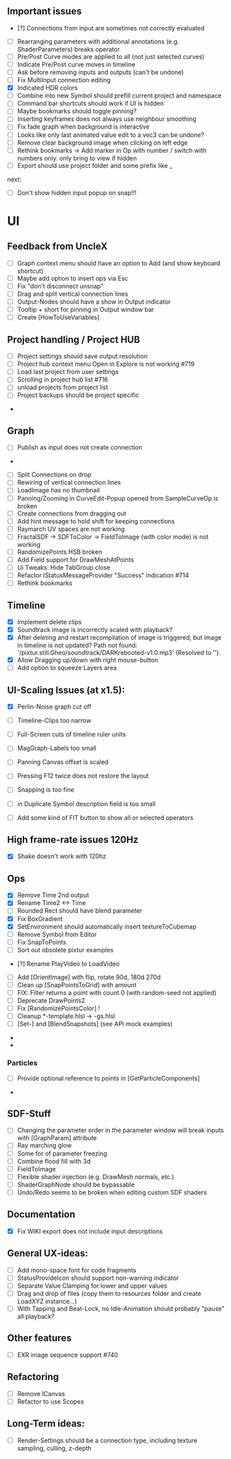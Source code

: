 ## Important issues

- [?] Connections from input are sometimes not correctly evaluated 
- [ ] Rearranging parameters with additional annotations (e.g. ShaderParameters) breaks operator 
- [ ] Pre/Post Curve modes are applied to all (not just selected curves)
- [ ] Indicate Pre/Post curve moves in timeline
- [ ] Ask before removing inputs and outputs (can't be undone)
- [ ] Fix MultiInput connection editing
- [x] Indicated HDR colors
- [ ] Combine into new Symbol should prefill current project and namespace
- [ ] Command bar shortcuts should work if UI is hidden
- [ ] Maybe bookmarks should toggle pinning?
- [ ] Inserting keyframes does not always use neighbour smoothing
- [ ] Fix fade graph when background is interactive 
- [ ] Looks like only last animated value edit to a vec3 can be undone?
- [ ] Remove clear background image when clicking on left edge
- [ ] Rethink bookmarks -> Add marker in Op with number / switch with numbers only. only bring to view if hidden
- [ ] Export should use project folder and some prefix like _

next:
- [ ] Don't show hidden input popup on snap!!!


# UI

## Feedback from UncleX

- [ ] Graph context menu should have an option to Add (and show keyboard shortcut)
- [ ] Maybe add option to insert ops via Esc
- [ ] Fix "don't disconnect unsnap"
- [ ] Drag and split vertical connection lines
- [ ] Output-Nodes should have a show in Output indicator
- [ ] Tooltip + short for pinning in Output window bar
- [ ] Create [HowToUseVariables]

## Project handling / Project HUB

- [ ] Project settings should save output resolution
- [ ] Project hub context menu Open in Explore is not working #719
- [ ] Load last project from user settings
- [ ] Scrolling in project hub list #716
- [ ] unload projects from project list
- [ ] Project backups should be project specific
- 

## Graph

- [ ] Publish as input does not create connection
- 
- [ ] Split Connections on drop
- [ ] Rewiring of vertical connection lines
- [ ] LoadImage has no thumbnail
- [ ] Panning/Zooming in CurveEdit-Popup opened from SampleCurveOp is broken 
- [ ] Create connections from dragging out
- [ ] Add hint message to hold shift for keeping connections
- [ ] Raymarch UV spaces are not working
- [ ] FractalSDF -> SDFToColor -> FieldToImage (with color mode) is not working
- [ ] RandomizePoints HSB broken
- [ ] Add Field support for DrawMeshAtPoints 
- [ ] Ui Tweaks: Hide TabGroup close
- [ ] Refactor IStatusMessageProvider "Success" indication #714
- [ ] Rethink bookmarks

## Timeline

- [x] Implement delete clips
- [x] Soundtrack image is incorrectly scaled with playback?
- [x] After deleting and restart recompilation of image is triggered, but image in timeline is not updated?
      Path not found: '/pixtur.still.Gheo/soundtrack/DARKrebooted-v1.0.mp3' (Resolved to '').
- [x] Allow Dragging up/down with right mouse-button
- [ ] Add option to squeeze Layers area 

## UI-Scaling Issues (at x1.5):

- [x] Perlin-Noise graph cut off
- [ ] Timeline-Clips too narrow
- [ ] Full-Screen cuts of timeline ruler units
- [ ] MagGraph-Labels too small
- [ ] Panning Canvas offset is scaled
- [ ] Pressing F12 twice does not restore the layout
- [ ] Snapping is too fine
- [ ] in Duplicate Symbol description field is too small

- [ ] Add some kind of FIT button to show all or selected operators 

## High frame-rate issues 120Hz
- [x] Shake doesn't work with 120hz

## Ops

- [x] Remove Time 2nd output
- [x] Rename Time2 <-> Time
- [ ] Rounded Rect should have blend parameter
- [x] Fix BoxGradient
- [x] SetEnvironment should automatically insert textureToCubemap
- [ ] Remove Symbol from Editor
- [ ] Fix SnapToPoints
- [ ] Sort out obsolete pixtur examples
- [?] Rename PlayVideo to LoadVideo
- [ ] Add [OrientImage] with flip, rotate 90d, 180d 270d
- [ ] Clean up [SnapPointsToGrid] with amount
- [ ] FIX: Filter returns a point with count 0 (with random-seed not applied)
- [ ] Deprecate DrawPoints2
- [ ] Fix [RandomizePointsColor] !
- [ ] Cleanup *-template.hlsl -> -gs.hlsl
- [ ] [Set-] and [BlendSnapshots] (see API mock examples)
- 
- 
    
### Particles
- [ ] Provide optional reference to points in [GetParticleComponents]
- 


## SDF-Stuff

- [ ] Changing the parameter order in the parameter window will break inputs with [GraphParam] attribute
- [ ] Ray marching glow
- [ ] Some for of parameter freezing
- [ ] Combine flood fill with 3d
- [ ] FieldToImage
- [ ] Flexible shader injection (e.g. DrawMesh normals, etc.)
- [ ] ShaderGraphNode should be bypassable
- [ ] Undo/Redo seems to be broken when editing custom SDF shaders

## Documentation

- [x] Fix WIKI export does not include input descriptions

## General UX-ideas:

- [ ] Add mono-space font for code fragments
- [ ] StatusProvideIcon should support non-warning indicator
- [ ] Separate Value Clamping for lower and upper values 
- [ ] Drag and drop of files (copy them to resources folder and create LoadXYZ instance...)
- [ ] With Tapping and Beat-Lock, no Idle-Animation should probably "pause" all playback?
 
## Other features

- [ ] EXR image sequence support #740

## Refactoring
- [ ] Remove ICanvas
- [ ] Refactor to use Scopes

## Long-Term ideas:
- [ ] Render-Settings should be a connection type, including texture sampling, culling, z-depth